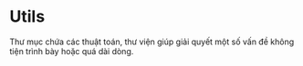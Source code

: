 # Utils

Thư mục chứa các thuật toán, thư viện giúp giải quyết một số vấn đề không tiện trình bày hoặc quá dài dòng.
